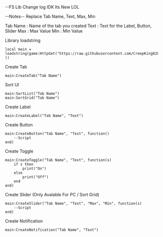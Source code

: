 --FS Lib Change log
IDK Its New LOL

--Notes--
Replace Tab Name, Text, Max, Min

Tab Name : Name of the tab you created
Text : Text for the Label, Button, Slider
Max : Max Value
Min : Min Value

Library loadstring
```
local main = loadstring(game:HttpGet("https://raw.githubusercontent.com/CreepKing8288/FSLibrary/main/Lib.lua"))()
```

Create Tab
```
main:CreateTab("Tab Name")
```

Sort UI
```
main:SortList("Tab Name")
main:SortGrid("Tab Name")
```

Create Label
```
main:CreateLabel("Tab Name", "Text")
```

Create Button
```
main:CreateButton("Tab Name", "Text", function()
	--Script
end)
```

Create Toggle
```
main:CreateToggle("Tab Name", "Text", function(s)
	if s then
		print("On")
	else
		print("Off")
	end
end)
```

Create Slider (Only Avalable For PC / Sort Grid)
```
main:CreateSlider("Tab Name", "Text", "Max", "Min", function(s)
	--Script
end)
```

Create Notification
```
main:CreateNotification("Tab Name", "Text")
```
